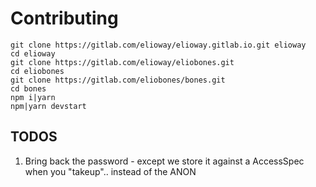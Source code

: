 # Contributing

```shell
git clone https://gitlab.com/elioway/elioway.gitlab.io.git elioway
cd elioway
git clone https://gitlab.com/elioway/eliobones.git
cd eliobones
git clone https://gitlab.com/eliobones/bones.git
cd bones
npm i|yarn
npm|yarn devstart
```

## TODOS

1. Bring back the password - except we store it against a AccessSpec when you "takeup".. instead of the ANON
